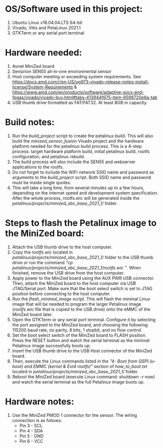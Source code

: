 # OS/Software used in this project:  
1. Ubuntu Linux v18.04.04.LTS 64-bit  
2. Vivado, Vitis and PetaLinux 2021.1  
3. GTKTerm or any serial port terminal  

# Hardware needed:  
1. Avnet MiniZed board  
2. Sensirion SEN55 all-in-one environmental sensor  
3. Host computer meeting or exceeding system requirements. See https://docs.amd.com/r/en-US/ug973-vivado-release-notes-install-license/System-Requirements & https://www.amd.com/en/products/software/adaptive-socs-and-fpgas/vivado/vivado-buy.html#tabs-413944f675-item-9598720e6a-tab  
4. USB thumb drive formatted as FAT/FAT32. At least 8GB in capacity.  

# Build notes:
1. Run the _build_project_ script to create the petalinux build. This will also build the _minized_sensor_fusion_ Vivado project and the hardware platform needed for the petalinux build process. This is a 4-step process: target hardware platform build, initial petalinux build, rootfs configuration, and petalinux rebuild.  
2. The build process will also include the SEN55 and webserver applications to the rootfs.
3. Do not forget to include the WiFi network SSID name and password as arguments to the _build_project_ script. Both SSID name and password must be inside single quotes.  
4. This will take a long time, from several minutes up to a few hours, depending on the internet speed and development system specification. After the whole process, rootfs.wic will be generated inside the _petalinux/projects/minized_sbc_base_2021_1/_ folder.  

# Steps to flash the Petalinux image to the MiniZed board:
1. Attach the USB thumb drive to the host computer.  
2. Copy the _rootfs.wic_ located in _petalinux/projects/minized_sbc_base_2021_1/_ folder to the USB thumb drive or run the command _"cp petalinux/projects/minized_sbc_base_2021_1/rootfs.wic <thumb-drive-location>"_. When finished, remove the USB drive from the host computer.  
3. Apply power to the MiniZed board using the AUX PWR USB connector. Then, attach the MiniZed board to the host computer via USB JTAG/Serial port. Make sure that the boot select switch is set to JTAG position before connecting to the host computer.  
4. Run the _flash_minimal_image_ script. This will flash the minimal Linux image that will be needed to program the larger Petalinux image (_rootfs.wic_ file that is copied to the USB drive) onto the eMMC of the MiniZed board later.  
5. Open the GTKTerm or any serial port terminal. Configure it by selecting the port assigned to the MiniZed board, and choosing the following: 115200 baud rate, no parity, 8 bits, 1 stopbit, and no flow control.  
6. Set the boot select switch of the MiniZed board to FLASH position. Press the RESET button and watch the serial terminal as the minimal Petalinux image successfully boots up.  
7. Insert the USB thumb drive to the USB Host connector of the MiniZed board.  
8. Then, execute the Linux commands listed in the _"4- Boot from QSPI (u-boot) and EMMC (kernel & Ext4 rootfs)"_ section of _how_to_boot.txt_ located in _petalinux/projects/minized_sbc_base_2021_1/_ folder.  
9. Reboot the MiniZed board (execute Linux command: _shutdown -r now_) and watch the serial terminal as the full Petalinux image boots up.  

# Hardware notes:
1. Use the MiniZed PMOD 1 connector for the sensor. The wiring connection is as follows:  
	* Pin 3 - SCL
	* Pin 4 - SDA
	* Pin 5 - GND
	* Pin 6 - VCC



